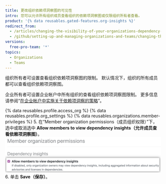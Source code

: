 ```yaml
---
title: 更改组织依赖项洞察图的可见性
intro: 您可以允许所有组织成员查看组织的依赖项洞察图或仅限组织所有者查看。
product: '{% data reusables.gated-features.org-insights %}'
redirect_from:
  - /articles/changing-the-visibility-of-your-organizations-dependency-insights
  - /github/setting-up-and-managing-organizations-and-teams/changing-the-visibility-of-your-organizations-dependency-insights
versions:
  free-pro-team: '*'
topics:
  - Organizations
  - Teams
---
```


组织所有者可设置查看组织依赖项洞察图的限制。 默认情况下，组织的所有成员都可以查看组织依赖项洞察图。

企业所有者可设置企业帐户中所有组织的查看组织依赖项洞察图限制。 更多信息请参阅“[在企业帐户中实施关于依赖项洞察的策略](/articles/enforcing-a-policy-on-dependency-insights-in-your-enterprise-account)”。

{% data reusables.profile.access_org %}
{% data reusables.profile.org_settings %}
{% data reusables.organizations.member-privileges %}
5. 在“Member organization permissions（成员组织权限）”下，选中或取消选中 **Allow members to view dependency insights（允许成员查看依赖项洞察图）**。 ![允许成员查看洞察图的复选框](/assets/images/help/organizations/allow-members-to-view-insights.png)
6. 单击 **Save（保存）**。
